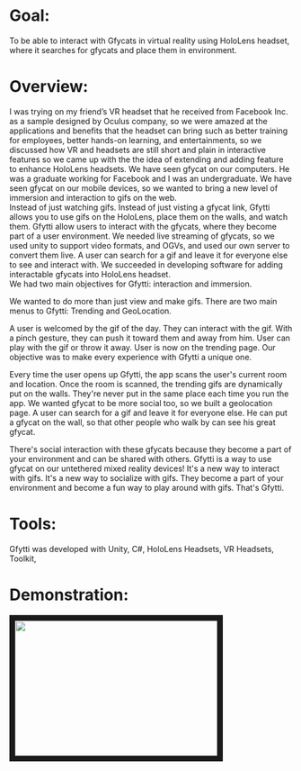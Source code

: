 # Goal: 
To be able to interact with Gfycats in virtual reality using HoloLens headset, where it searches for gfycats and place them in environment.
# Overview: 
I was trying on my friend’s VR headset that he received from Facebook Inc. as a sample designed by Oculus company, so we were
amazed at the applications and benefits that the headset can bring such as better training for employees, better hands-on learning, and
entertainments, so we discussed how VR and headsets are still short and
plain in interactive features so we came up with the the idea of extending and adding feature to enhance HoloLens headsets. We have seen gfycat
on our computers. He was a graduate working for Facebook and I was an undergraduate. We have seen gfycat on our mobile devices, so we wanted to bring a new level of immersion and interaction to gifs on the
web. <br/> Instead of just watching gifs. Instead of just visting a gfycat link, Gfytti allows you to use gifs on the HoloLens, place them on the walls,
and watch them. Gfytti allow users to interact with the gfycats, where they become part of a user environment. We needed live streaming of
gfycats, so we used unity to support video formats, and OGVs, and used our own server to convert them live. A user can search for a gif and
leave it for everyone else to see and interact with. We succeeded in developing software for adding interactable gfycats into HoloLens headset. <br/>
We had two main objectives for Gfytti: interaction and immersion.<br/>

We wanted to do more than just view and make gifs. There are two main menus to Gfytti: Trending and GeoLocation.<br/>

A user is welcomed by the gif of the day. They can interact with the gif. With a pinch gesture, they can push it toward them and away from him. User can play with the gif or throw it away. User is now on the trending page. Our objective was to make every experience with Gfytti a unique one. 

Every time the user opens up Gfytti, the app scans the user's current room and location. Once the room is scanned, the trending gifs are dynamically put on the walls. They're never put in the same place each time you run the app. We wanted gfycat to be more social too, so we built a geolocation page. A user can search for a gif and leave it for everyone else. He can put a gfycat on the wall, so that other people who walk by can see his great gfycat. 

There's social interaction with these gfycats because they become a part of your environment and can be shared with others. Gfytti is a way to use gfycat on our untethered mixed reality devices! It's a new way to interact with gifs. It's a new way to socialize with gifs. They become a part of your environment and become a fun way to play around with gifs. That's Gfytti. <br/>



# Tools: 
Gfytti was developed with Unity, C#, HoloLens Headsets, VR Headsets, Toolkit, 
# Demonstration:
<a href="www.youtube.com/watch?v=xBtLiQu1qBc&feature=youtu.be
" target="_blank"><img src="https://img.youtube.com/vi/xBtLiQu1qBc/0.jpg" width="360" height="240" border="10" /></a>
